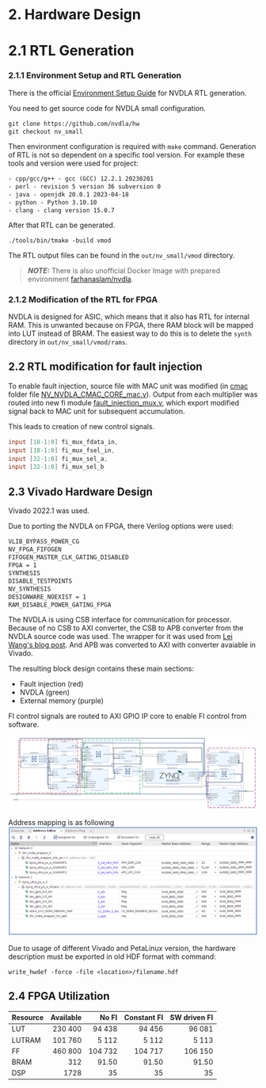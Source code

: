 # 2. Hardware Design
# 2.1 RTL Generation
### 2.1.1 Environment Setup and RTL Generation
There is the official [Environment Setup Guide](http://nvdla.org/hw/v2/environment_setup_guide.html) for NVDLA RTL generation.

You need to get source code for NVDLA small configuration.
```shell
git clone https://github.com/nvdla/hw
git checkout nv_small
```

Then environment configuration is required with `make` command. Generation of RTL is not so dependent on a specific tool version.
For example these tools and version were used for project:
```
- cpp/gcc/g++ - gcc (GCC) 12.2.1 20230201
- perl - revision 5 version 36 subversion 0
- java - openjdk 20.0.1 2023-04-18
- python - Python 3.10.10
- clang - clang version 15.0.7
```

After that RTL can be generated.
```shell
./tools/bin/tmake -build vmod
```

The RTL output files can be found in the `out/nv_small/vmod` directory.

> **_NOTE:_** There is also unofficial Docker Image with prepared environment [farhanaslam/nvdla](https://hub.docker.com/r/farhanaslam/nvdla).

### 2.1.2 Modification of the RTL for FPGA
NVDLA is designed for ASIC, which means that it also has RTL for internal RAM. This is unwanted because on FPGA,  there
RAM block will be mapped into LUT instead of BRAM.  The easiest way to do this is to delete the `synth` directory in
`out/nv_small/vmod/rams`.

## 2.2 RTL modification for fault injection
To enable fault injection, source file with MAC unit was modified (in [cmac](hw/nvdla_zcu104.ip_user_files/bd/design_1/ipshared/49a3/vmod/nvdla/cmac) folder file [NV_NVDLA_CMAC_CORE_mac.v](hw/nvdla_zcu104.ip_user_files/bd/design_1/ipshared/49a3/vmod/nvdla/cmac/NV_NVDLA_CMAC_CORE_mac.v)).
Output from each multiplier was routed into new fi module [fault_injection_mux.v](hw/nvdla_zcu104.ip_user_files/bd/design_1/ipshared/49a3/vmod/nvdla/cmac/fault_injection_mux.v), which export modified signal
back to MAC unit for subsequent accumulation.

This leads to creation of new control signals.
```verilog
input [18-1:0] fi_mux_fdata_in,
input [18-1:0] fi_mux_fsel_in,
input [32-1:0] fi_mux_sel_a,
input [32-1:0] fi_mux_sel_b
```

## 2.3 Vivado Hardware Design
Vivado 2022.1 was used.

Due to porting the NVDLA on FPGA, there Verilog options were used:
```
VLIB_BYPASS_POWER_CG
NV_FPGA_FIFOGEN
FIFOGEN_MASTER_CLK_GATING_DISABLED
FPGA = 1
SYNTHESIS
DISABLE_TESTPOINTS
NV_SYNTHESIS
DESIGNWARE_NOEXIST = 1
RAM_DISABLE_POWER_GATING_FPGA
```

The NVDLA is using CSB interface for communication for processor. Because of no CSB to AXI converter, the CSB to APB
converter from the NVDLA source code was used. The wrapper for it was used from
[Lei Wang's blog post](https://leiblog.wang/NVDLA-Xilinx-FPGA-Mapping/#1-2-1-csb2apb). And APB was converted to AXI with
converter avaiable in Vivado.

The resulting block design contains these main sections:
- Fault injection (red)
- NVDLA (green)
- External memory (purple)

FI control signals are routed to AXI GPIO IP core to enable FI control from software.

![block_design](../img/block_design.png)

Address mapping is as following
![address_editor](../img/address_editor.png)

Due to usage of different Vivado and PetaLinux version, the hardware description must be exported in old HDF format with command:
```shell
write_hwdef -force -file <location>/filename.hdf
```

## 2.4 FPGA Utilization

| Resource | Available |   No FI | Constant FI | SW driven FI |
|----------|----------:|--------:|------------:|-------------:|
| LUT      |   230 400 |  94 438 |      94 456 |       96 081 |
| LUTRAM   |   101 760 |   5 112 |       5 112 |        5 113 |
| FF       |   460 800 | 104 732 |     104 717 |      106 150 |
| BRAM     |       312 |   91.50 |       91.50 |        91.50 |
| DSP      |      1728 |      35 |          35 |           35 |